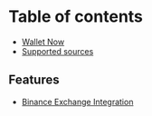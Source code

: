 # Table of contents

* [Wallet Now](README.md)
* [Supported sources](supported-sources.md)

## Features

* [Binance Exchange Integration](features/binance-exchange-integration.md)

